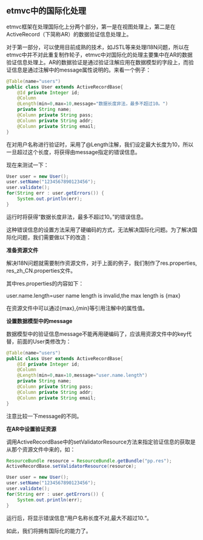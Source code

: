 ## etmvc中的国际化处理

etmvc框架在处理国际化上分两个部分，第一是在视图处理上，第二是在ActiveRecord（下简称AR）的数据验证信息处理上。

对于第一部分，可以使用目前成熟的技术，如JSTL等来处理I18N问题，所以在etmvc中并不对此重复制作轮子，etmvc中对国际化的处理主要集中在AR的数据验证信息处理上。AR的数据验证是通过验证注解应用在数据模型的字段上，而验证信息是通过注解中的message属性说明的。来看一个例子：

```java
@Table(name="users")
public class User extends ActiveRecordBase{
	@Id private Integer id;
	@Column 
	@Length(min=0,max=10,message="数据长度非法，最多不超过10。")
	private String name;
	@Column private String pass;
	@Column private String addr;
	@Column private String email;
}
```

在对用户名称进行验证时，采用了@Length注解，我们设定最大长度为10，所以一旦超过这个长度，将获得由message指定的错误信息。

现在来测试一下：

```java
User user = new User();
user.setName("1234567890123456");
user.validate();
for(String err : user.getErrors()) {
	System.out.println(err);
}
```

运行时将获得“数据长度非法，最多不超过10。”的错误信息。

这种错误信息的设置方法采用了硬编码的方式，无法解决国际化问题。为了解决国际化问题，我们需要做以下的改造：

**准备资源文件**

解决I18N问题就需要制作资源文件，对于上面的例子，我们制作了res.properties, res\_zh\_CN.properties文件。

其中res.properties的内容如下：

user.name.length=user name length is invalid,the max length is {max}

在资源文件中可以通过{max},{min}等引用注解中的属性值。

**设置数据模型中的message**

数据模型中的验证信息message不能再用硬编码了，应该用资源文件中的key代替，前面的User类修改为：

```java
@Table(name="users")
public class User extends ActiveRecordBase{
	@Id private Integer id;
	@Column 
	@Length(min=0,max=10,message="user.name.length")
	private String name;
	@Column private String pass;
	@Column private String addr;
	@Column private String email;
}
```

注意比较一下message的不同。

**在AR中设置验证资源**

调用ActiveRecordBase中的setValidatorResource方法来指定验证信息的获取是从那个资源文件中来的，如：
```java
ResourceBundle resource = ResourceBundle.getBundle("pp.res");
ActiveRecordBase.setValidatorResource(resource);

User user = new User();
user.setName("1234567890123456");
user.validate();
for(String err : user.getErrors()) {
	System.out.println(err);
}
```

运行后，将显示错误信息“用户名称长度不对,最大不超过10.“。

如此，我们将拥有国际化的能力了。
